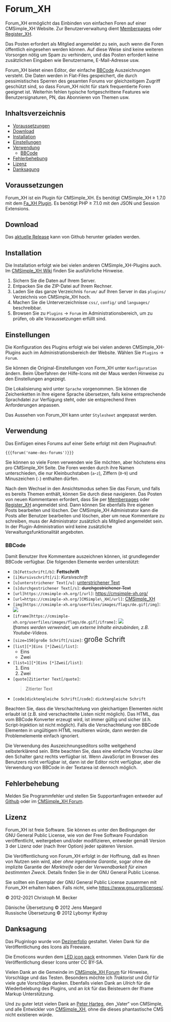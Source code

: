 # Forum\_XH

Forum\_XH ermöglicht das Einbinden von einfachen Foren auf einer
CMSimple\_XH Website. Zur Benutzerverwaltung dient
[Memberpages](https://github.com/cmsimple-xh/memberpages) oder
[Register\_XH](https://github.com/cmb69/register_xh).

Das Posten erfordert als Mitglied angemeldet zu sein, auch wenn die
Foren öffentlich eingesehen werden können. Auf diese Weise sind keine
weiteren Vorsorgen nötig um Spam zu verhindern, und das Posten erfordert
keine zusätzlichen Eingaben wie Benutzername, E-Mail-Adresse usw.

Forum\_XH bietet einen Editor, der einfache
[BBCode](https://de.wikipedia.org/wiki/BBCode) Auszeichnungen versteht.
Die Daten werden in Flat-Files gespeichert, die durch pessimistisches
Sperren des gesamten Forums vor gleichzeitigem Zugriff geschützt sind,
so dass Forum\_XH nicht für stark frequentierte Foren geeignet ist.
Weiterhin fehlen typische fortgeschrittene Features wie
Benutzersignaturen, PN, das Abonnieren von Themen usw.

## Inhaltsverzeichnis

- [Voraussetzungen](#voraussetzungen)
- [Download](#download)
- [Installation](#installation)
- [Einstellungen](#einstellungen)
- [Verwendung](#verwendung)
  - [BBCode](#bbcode)
- [Fehlerbehebung](#fehlerbehebung)
- [Lizenz](#lizenz)
- [Danksagung](#danksagung)

## Voraussetzungen

Forum\_XH ist ein Plugin für CMSimple\_XH.
Es benötigt CMSimple_XH ≥ 1.7.0
mit dem [Fa\_XH Plugin](https://github.com/cmb69/fa_xh).
Es benötigt PHP ≥ 7.1.0 mit den JSON und Session Extensions.

## Download

Das [aktuelle Release](https://github.com/cmb69/forum_xh/releases/latest)
kann von Github herunter geladen werden.

## Installation

Die Installation erfolgt wie bei vielen anderen CMSimple\_XH-Plugins
auch. Im [CMSimple\_XH
Wiki](https://wiki.cmsimple-xh.org/doku.php/de:installation) finden Sie
ausführliche Hinweise.

1. Sichern Sie die Daten auf Ihrem Server.
1. Entpacken Sie die ZIP-Datei auf Ihrem Rechner.
1. Laden Sie das ganze Verzeichnis `forum/` auf Ihren Server in
   das `plugins/` Verzeichnis von CMSimple\_XH hoch.
1. Machen Sie die Unterverzeichnisse `css/`, `config/` und
   `languages/` beschreibbar.
1. Browsen Sie zu `Plugins` → `Forum` im Administrationsbereich,
   um zu prüfen, ob alle Voraussetzungen erfüllt sind.

## Einstellungen

Die Konfiguration des Plugins erfolgt wie bei vielen anderen
CMSimple\_XH-Plugins auch im Administrationsbereich der Website. Wählen
Sie `Plugins` → `Forum`.

Sie können die Original-Einstellungen von Form\_XH unter `Konfiguration`
ändern. Beim Überfahren der Hilfe-Icons mit der Maus werden Hinweise zu
den Einstellungen angezeigt.

Die Lokalisierung wird unter `Sprache` vorgenommen. Sie können die
Zeichenketten in Ihre eigene Sprache übersetzen, falls keine
entsprechende Sprachdatei zur Verfügung steht, oder sie entsprechend
Ihren Anforderungen anpassen.

Das Aussehen von Forum\_XH kann unter `Stylesheet` angepasst werden.

## Verwendung

Das Einfügen eines Forums auf einer Seite erfolgt mit dem Pluginaufruf:

    {{{forum('name-des-forums')}}}

Sie können so viele Foren verwenden wie Sie möchten, aber höchstens eins
pro CMSimple\_XH Seite. Die Foren werden durch ihre Namen unterschieden,
die nur Kleinbuchstaben (`a`-`z`), Ziffern (`0`-`9`) und Minuszeichen
(`-`) enthalten dürfen.

Nach dem Wechsel in den Ansichtsmodus sehen Sie das Forum, und falls es
bereits Themen enthält, können Sie durch diese navigieren. Das Posten
von neuen Kommentaren erfordert, dass Sie per
[Memberpages](https://github.com/cmsimple-xh/memberpages) oder
[Register\_XH](https://github.com/cmb69/register_xh) angemeldet sind.
Dann können Sie ebenfalls Ihre eigenen Posts bearbeiten und löschen. Der
CMSimple\_XH Administrator kann die Posts aller Benutzer bearbeiten und
löschen, aber um neue Kommentare zu schreiben, muss der Administrator
zusätzlich als Mitglied angemeldet sein. In der Plugin-Administration
wird keine zusätzliche Verwaltungsfunktionalität angeboten.

### BBCode

Damit Benutzer Ihre Kommentare auszeichnen können, ist grundlegender
BBCode verfügbar. Die folgenden Elemente werden unterstützt:

- `[b]Fettschrift[/b]`:
  **Fettschrift**
- `[i]Kursivschrift[/i]`:
  *Kursivschrift*
- `[u]unterstrichener Text[/u]`:
  <u>unterstrichener Text</u>
- `[s]durchgestrichener Text[/s]`:
  ~~durchgestrichener Text~~
- `[url]https://cmsimple-xh.org/[/url]`:
  <https://cmsimple-xh.org/>
- `[url=https://cmsimple-xh.org/]CMSimple\_XH[/url]`:
  [CMSimple\_XH](https://cmsimple-xh.org/)
- `[img]https://cmsimple-xh.org/userfiles/images/flags/de.gif[/img]`:
  ![](https://cmsimple-xh.org/userfiles/images/flags/de.gif)
- `[iframe]https://cmsimple-xh.org/userfiles/images/flags/de.gif[/iframe]`:
  ![](https://cmsimple-xh.org/userfiles/images/flags/de.gif)  
  *Iframes werden verwendet, um externe Inhalte einzubinden, z.B. Youtube-Videos.*
- `[size=150]große Schrift[/size]`:
  <span style="font-size:150%">große Schrift</span>
- `[list][*]Eins [*]Zwei[/list]`:
  - Eins
  - Zwei
- `[list=1][*]Eins [*]Zwei[/list]`:
  1. Eins
  1. Zwei
- `[quote]Zitierter Text[/quote]`:
  <blockquote>Zitierter Text</blockquote>
- `[code]dicktengleiche Schrift[/code]`:
  `dicktengleiche Schrift`

Beachten Sie, dass die Verschachtelung von gleichartigen Elementen nicht
erlaubt ist (z.B. sind verschachtelte Listen nicht möglich). Das HTML,
das vom BBCode Konverter erzeugt wird, ist immer gültig und sicher (d.h.
Script-Injektion ist nicht möglich). Falls die Verschachtelung von
BBCode Elementen in ungültigem HTML resultieren würde, dann werden die
Problemelemente einfach ignoriert.

Die Verwendung des Auszeichnungseditors sollte weitgehend
selbsterklärend sein. Bitte beachten Sie, dass eine einfache Vorschau
über den Schalter ganz rechts verfügbar ist. Wenn JavaScript im Browser
des Benutzers nicht verfügbar ist, dann ist der Editor nicht verfügbar,
aber die Verwendung von BBCode in der Textarea ist dennoch möglich.

## Fehlerbehebung

Melden Sie Programmfehler und stellen Sie Supportanfragen entweder auf
[Github](https://github.com/cmb69/forum_xh/issues)
oder im [CMSimple\_XH Forum](https://cmsimpleforum.com/).

## Lizenz

Forum\_XH ist freie Software. Sie können es unter den Bedingungen der
GNU General Public License, wie von der Free Software Foundation
veröffentlicht, weitergeben und/oder modifizieren, entweder gemäß
Version 3 der Lizenz oder (nach Ihrer Option) jeder späteren Version.

Die Veröffentlichung von Forum\_XH erfolgt in der Hoffnung, daß es Ihnen
von Nutzen sein wird, aber *ohne irgendeine Garantie*, sogar ohne die
implizite Garantie der *Marktreife* oder der *Verwendbarkeit für einen
bestimmten Zweck*. Details finden Sie in der GNU General Public License.

Sie sollten ein Exemplar der GNU General Public License zusammen mit
Forum\_XH erhalten haben. Falls nicht, siehe
<https://www.gnu.org/licenses/>.

© 2012-2021 Christoph M. Becker

Dänische Übersetzung © 2012 Jens Maegard  
Russische Übersetzung © 2012 Lybomyr Kydray

## Danksagung

Das Pluginlogo wurde von [Dezinerfolio](https://www.dezinerfolio.com/)
gestaltet. Vielen Dank für die Veröffentlichung des Icons als Freeware.

Die Emoticons wurden dem [LED icon pack](http://led24.de/) entnommen.
Vielen Dank für die Veröffentlichung dieser Icons unter CC BY-SA.

Vielen Dank an die Gemeinde im [CMSimple\_XH
Forum](https://www.cmsimpleforum.com/)</a> für Hinweise, Vorschläge und
das Testen. Besonders möchte ich *Traktorist* und *Old* für viele gute
Vorschläge danken.
Ebenfalls vielen Dank an *Ulrich* für die Wiederbelebung des Plugins,
und an *lck* für das Beisteuern der Iframe Markup Unterstützung.

Und zu guter letzt vielen Dank an [Peter
Harteg](https://www.harteg.dk/), den „Vater“ von CMSimple, und alle
Entwickler von [CMSimple\_XH](https://www.cmsimple-xh.org/), ohne die
dieses phantastische CMS nicht existieren würde.
